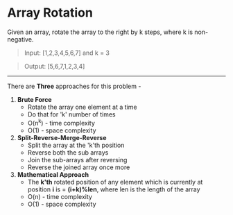 # Array Rotation
Given an array, rotate the array to the right by k steps, where k is non-negative.

> Input: [1,2,3,4,5,6,7] and k = 3

> Output: [5,6,7,1,2,3,4]

***
There are **Three** approaches for this problem - 

1. **Brute Force**
    * Rotate the array one element at a time
    * Do that for 'k' number of times
    * O(n<sup>k</sup>) - time complexity
    * O(1) - space complexity
2. **Split-Reverse-Merge-Reverse**
    * Split the array at the 'k'th position
    * Reverse both the sub arrays
    * Join the sub-arrays after reversing
    * Reverse the joined array once more
3. **Mathematical Approach**
    * The **k'th** rotated position of any element which is currently at position **i** is = **(i+k)%len**, where len is the length of the array
    * O(n) - time complexity
    * O(1) - space complexity

